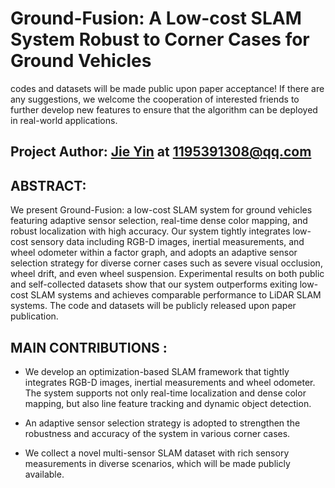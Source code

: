# Ground-Fusion: A Low-cost SLAM System Robust to Corner Cases for Ground Vehicles

codes and datasets will be made public upon paper acceptance!
If there are any suggestions, we welcome the cooperation of interested friends to further develop new features to ensure that the algorithm can be deployed in real-world applications.

## Project Author: [Jie Yin](https://github.com/sjtuyinjie?tab=repositories) at 1195391308@qq.com 


## ABSTRACT:

We present Ground-Fusion: a low-cost SLAM system for ground vehicles featuring adaptive sensor selection, real-time dense color mapping, and robust localization with high accuracy. Our system tightly integrates low-cost sensory data including RGB-D images, inertial measurements, and wheel odometer within a factor graph, and adopts an adaptive sensor selection strategy for diverse corner cases such as severe visual occlusion, wheel drift, and even wheel suspension. Experimental results on both public and self-collected datasets show that our system outperforms exiting low-cost SLAM systems and achieves comparable performance to LiDAR SLAM systems. The code and datasets will be publicly released upon paper publication.

## MAIN CONTRIBUTIONS :



* We develop an optimization-based SLAM framework that tightly integrates RGB-D images, inertial measurements and wheel odometer. The system supports not only real-time localization and dense color mapping, but also line feature tracking and dynamic object detection.

* An adaptive sensor selection strategy is adopted to strengthen the robustness and accuracy of the system in various corner cases. 

* We collect a novel multi-sensor SLAM dataset with rich sensory measurements in diverse scenarios, which will be made publicly available.


